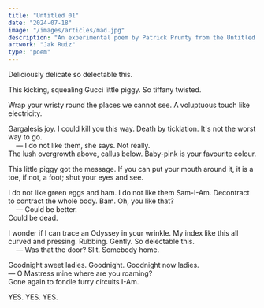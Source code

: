 ```yaml
---
title: "Untitled 01"
date: "2024-07-18"
image: "/images/articles/mad.jpg"
description: "An experimental poem by Patrick Prunty from the Untitled Collection."
artwork: "Jak Ruiz"
type: "poem"
---
```


Deliciously delicate so delectable this.

This kicking, squealing Gucci little piggy. So tiffany twisted.

Wrap your wristy round the places we cannot see. A voluptuous touch like electricity.

Gargalesis joy. I could kill you this way. Death by ticklation. It's not the worst way to go. \
&nbsp;&nbsp;&nbsp;&nbsp;— I do not like them, she says. Not really. \
The lush overgrowth above, callus below. Baby-pink is your favourite colour.

This little piggy got the message. If you can put your mouth around it, it is a toe, if not, a foot; shut your eyes and see.

I do not like green eggs and ham. I do not like them Sam-I-Am. Decontract to contract the whole body. Bam. Oh, you like that? \
&nbsp;&nbsp;&nbsp;&nbsp;— Could be better. \
Could be dead. 

I wonder if I can trace an Odyssey in your wrinkle. My index like this all curved and pressing. Rubbing. Gently. So delectable this. \
&nbsp;&nbsp;&nbsp;&nbsp;— Was that the door? Slit. Somebody home.

Goodnight sweet ladies. Goodnight. Goodnight now ladies. \
— O Mastress mine where are you roaming? \
Gone again to fondle furry circuits I-Am. 

YES. YES. YES.